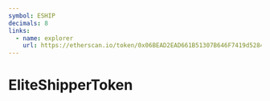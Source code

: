 ```yaml
---
symbol: ESHIP
decimals: 8
links:
  - name: explorer
    url: https://etherscan.io/token/0x06BEAD2EAD661B51307B646F7419d5284330c135
---
```


# EliteShipperToken
